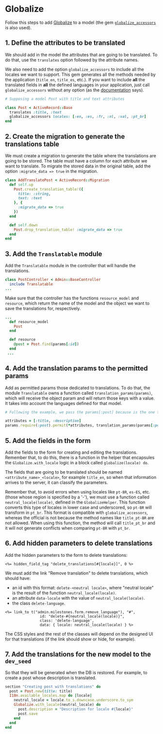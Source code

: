 # Globalize

Follow this steps to add [Globalize](https://github.com/globalize/globalize) to a model (the gem [`globalize_accessors`](https://github.com/globalize/globalize-accessors) is also used).

## 1. Define the attributes to be translated

We should add in the model the attributes that are going to be translated. To do that, use the `translates` option followed by the attribute names.

We also need to add the option `globalize_accessors` to include all the locales we want to support. This gem generates all the methods needed by the application (`title_en`, `title_es`, etc.). If you want to include **all** the translated fields in **all** the defined languages in your application, just call `globalize_accessors` without any option (as the [documentation](https://github.com/globalize/globalize-accessors#example) says).

```ruby
# Supposing a model Post with title and text attributes

class Post < ActiveRecord::Base
  translates :title, :text
  globalize_accessors locales: [:en, :es, :fr, :nl, :val, :pt_br]
end
```

## 2. Create the migration to generate the translations table

We must create a migration to generate the table where the translations are going to be stored. The table must have a column for each attribute we want to translate. To migrate the stored data in the original table, add the option `:migrate_data => true` in the migration.

```ruby
class AddTranslatePost < ActiveRecord::Migration
  def self.up
    Post.create_translation_table!({
      title: :string,
      text: :text
    }, {
      :migrate_data => true
    })
  end

  def self.down
    Post.drop_translation_table! :migrate_data => true
  end
end
```

## 3. Add the `Translatable` module

Add the `Translatable` module in the controller that will handle the translations.

```ruby
class PostController < Admin::BaseController
  include Translatable
...
```

Make sure that the controller has the functions `resource_model` and `resource`, which return the name of the model and the object we want to save the translations for, respectively.

```ruby
...
  def resource_model
    Post
  end

  def resource
    @post = Post.find(params[:id])
  end
 ...
```

## 4. Add the translation params to the permitted params

Add as permitted params those dedicated to translations. To do that, the module `Translatable` owns a function called `translation_params(params)`, which will receive the object param and will return those keys with a value. It takes into account the languages defined for that model.

```ruby
# Following the example, we pass the params[:post] because is the one that has the information.

attributes = [:title, :description]
params.require(:post).permit(*attributes, translation_params(params[:post]))
```

## 5. Add the fields in the form

Add the fields to the form for creating and editing the translations. Remember that, to do this, there is a function in the helper that encapsules the `Globalize.with_locale` logic in a block called `globalize(locale) do`.

The fields that are going to be translated should be named `<attribute_name>_<locale>`, for example `title_en`, so when that information arrives to the server, it can classify the parameters.

Remember that, to avoid errors when using locales like `pt-BR`, `es-ES`, etc. (those whose region is specified by a '-'), we must use a function called `neutral_locale(locale)`, defined in the `GlobalizeHelper`. This function converts this type of locales in lower case and underscored, so `pt-BR` will transform in `pt_br`. This format is compatible with `globalize_accessors`, whereas the official is not because the method names like `title_pt-BR` are not allowed. When using this function, the method will call `title_pt_br` and it will not generate conflicts when comparing `pt-BR` with `pt_br`.

## 6. Add hidden parameters to delete translations

Add the hidden parameters to the form to delete translations:

```erb
<%= hidden_field_tag "delete_translations[#{locale}]", 0 %>
```

We must add the link "Remove translation" to delete translations, which should have:

- an id with this format: `delete-<neutral locale>`, where "neutral locale" is the result of the function `neutral_locale(locale)`.
- an attribute `data-locale` with the value of `neutral_locale(locale)`.
- the class `delete-language`.

```erb
<%= link_to t("admin.milestones.form.remove_language"), "#",
                id: "delete-#{neutral_locale(locale)}",
                class: 'delete-language',
                data: { locale: neutral_locale(locale) } %>
```

The CSS styles and the rest of the classes will depend on the designed UI for that translations (if the link should show or hide, for example).

## 7. Add the translations for the new model to the `dev_seed`

So that they will be generated when the DB is restored. For example, to create a post whose description is translated.

```ruby
section "Creating post with translations" do
  post = Post.new(title: title)
  I18n.available_locales.map do |locale|
    neutral_locale = locale.to_s.downcase.underscore.to_sym
    Globalize.with_locale(neutral_locale) do
      post.description = "Description for locale #{locale}"
      post.save
    end
  end
end
```
